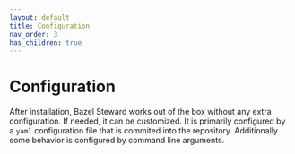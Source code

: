 ```yaml
---
layout: default
title: Configuration
nav_order: 3
has_children: true
---
```


# Configuration

After installation, Bazel Steward works out of the box without any extra configuration. 
If needed, it can be customized. It is primarily configured by a `yaml` configuration file that is commited into the repository.
Additionally some behavior is configured by command line arguments.